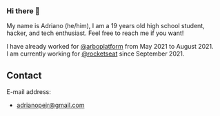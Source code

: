 ### Hi there 👋

My name is Adriano (he/him), I am a 19 years old high school student, hacker, and tech enthusiast. Feel free to reach me if you want!  

I have already worked for [@arboplatform](https://github.com/arboplatform) from May 2021 to August 2021.  
I am currently working for [@rocketseat](https://github.com/rocketseat) since September 2021.

## Contact

E-mail address:
- adrianopejr@gmail.com
